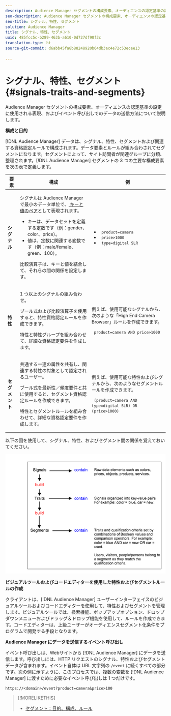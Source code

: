 ```yaml
---
description: Audience Manager セグメントの構成要素、オーディエンスの認定基準の設定に使用される表現、およびイベント呼び出しでのデータの送信方法について説明します。
seo-description: Audience Manager セグメントの構成要素、オーディエンスの認定基準の設定に使用される表現、およびイベント呼び出しでのデータの送信方法について説明します。
seo-title: シグナル、特性、セグメント
solution: Audience Manager
title: シグナル、特性、セグメント
uuid: 485fcc5c-b289-463b-a610-0d727df90f3c
translation-type: ht
source-git-commit: d6abb45fa8b88248920b64db3ac4e72c53ecee13

---
```



# シグナル、特性、セグメント{#signals-traits-and-segments}

Audience Manager セグメントの構成要素、オーディエンスの認定基準の設定に使用される表現、およびイベント呼び出しでのデータの送信方法について説明します。

<!-- 

c_signal_trait_segment.xml

 -->

**構成と目的**

[!DNL Audience Manager] データは、シグナル、特性、セグメントおよび関連する資格認定ルールで構成されます。データ要素とルールが組み合わされてセグメントになります。セグメントによって、サイト訪問者が関連グループに分類、整理されます。[!DNL Audience Manager] セグメントの 3 つの主要な構成要素を次の表で定義します。

<table id="table_E8373A01C3414C42B4983A59BF0F0669"> 
 <thead> 
  <tr> 
   <th colname="col1" class="entry"> 要素 </th> 
   <th colname="col2" class="entry"> 構成 </th> 
   <th colname="col3" class="entry"> 例 </th> 
  </tr>
 </thead>
 <tbody> 
  <tr> 
   <td colname="col1"><b>シグナル</b> </td> 
   <td colname="col2"> <p>シグナルは <span class="keyword">Audience Manager</span> で最小のデータ単位で、<a href="../reference/key-value-pairs-explained.md"> キーと値のペア</a>として表現されます。 </p> 
    <ul id="ul_728347E325284B9FA0B4E05DE8CF4570"> 
     <li id="li_89574A3B4A734726AD43405AE6D85FF5">キーは、データセットを定義する定数です（例：gender、color、price）。 </li> 
     <li id="li_D35601B33EE24EC5857F45D9577254D4">値は、定数に関連する変数です（例：male/female、green、100）。 </li> 
    </ul> <p>比較演算子は、キーと値を結合して、それらの間の関係を設定します。 </p> </td> 
   <td colname="col3"> 
    <ul id="ul_A6D8D30A37C94437A7BF38736C6F8556"> 
     <li id="li_74C87C34FA254783AC0DEBBC69B35AC4"><code> product=camera</code> </li> 
     <li id="li_C1727B9136024E56B60374597A7DCA00"><code> price&gt;1000</code> </li> 
     <li id="li_B2E7798768EE444AB978F3F27B0BC0B5"><code> type=digital SLR</code> </li> 
    </ul> </td> 
  </tr> 
  <tr> 
   <td colname="col1"><b>特性</b> </td> 
   <td colname="col2"> <p>1 つ以上のシグナルの組み合わせ。 </p> <p>ブール式および比較演算子を使用すると、特性資格認定ルールを作成できます。 </p> <p>特性と特性グループを組み合わせて、詳細な資格認定要件を作成します。 </p> </td> 
   <td colname="col3"> <p>例えば、使用可能なシグナルから、次のような「High End Camera Browser」ルールを作成できます。 </p> <p><code> product=camera AND price&gt;1000</code> </p> </td> 
  </tr> 
  <tr> 
   <td colname="col1"><b>セグメント</b> </td> 
   <td colname="col2"> <p>共通する一連の属性を共有し、関連する特性の対象として認定されるユーザー。 </p> <p>ブール式を最新性／頻度要件と共に使用すると、セグメント資格認定ルールを作成できます。 </p> <p>特性とセグメントルールを組み合わせて、詳細な資格認定要件を作成します。 </p> </td> 
   <td colname="col3"> <p>例えば、使用可能な特性およびシグナルから、次のようなセグメントルールを作成できます。 </p> <p><code> (product=camera AND type=digital SLR) OR (price&gt;1000)</code> </p> </td> 
  </tr> 
 </tbody> 
</table>

以下の図を使用して、シグナル、特性、およびセグメント間の関係を覚えておいてください。

![](assets/signals-traits-segments.png)

**ビジュアルツールおよびコードエディターを使用した特性およびセグメントルールの作成**

クライアントは、[!DNL Audience Manager] ユーザーインターフェイスのビジュアルツールおよびコードエディターを使用して、特性およびセグメントを管理します。ビジュアルツールでは、検索機能、ポップアップオプション、ドロップダウンメニューおよびドラッグ＆ドロップ機能を使用して、ルールを作成できます。コードエディターは、上級ユーザーがオーディエンスセグメント化条件をプログラムで開発する手段となります。

**Audience Manager にデータを送信するイベント呼び出し**

イベント呼び出しは、Webサイトから [!DNL Audience Manager] にデータを送信します。呼び出しには、HTTP リクエストのシグナル、特性およびセグメントデータが含まれます。イベント自体は URL 文字列の `/event` に続くすべての部分です。次の例に示すように、このプロセスでは、複数の変数を [!DNL Audience Manager] に渡すために必要なイベント呼び出しは 1 つだけです。

```
https://<domain>/event?product=camera&price>100
```

>[!MORELIKETHIS]
>
>* [セグメント：目的、構成、ルール](../features/segments/segments-purpose.md)

